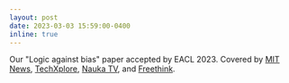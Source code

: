 ```yaml
---
layout: post
date: 2023-03-03 15:59:00-0400
inline: true
---
```


Our "Logic against bias" paper accepted by EACL 2023. Covered by [MIT News](https://news.mit.edu/2023/large-language-models-are-biased-can-logic-help-save-them-0303), [TechXplore](https://techxplore.com/news/2023-03-large-language-biased-logic.html), [Nauka TV](https://naukatv.ru/news/tekstovuyu_nejroset_nauchili_dumat_esche_luchshe_chtoby_izbavit_ot_rasizma_i_seksizma), and [Freethink](https://www.freethink.com/robots-ai/ai-language-models-are-biased).